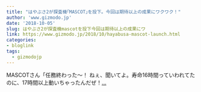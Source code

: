 ```yaml
---
title: "はやぶさ2が探査機｢MASCOT｣を投下。今回は期待以上の成果にワクワク！"
author: 'www.gizmodo.jp'
date: '2018-10-05'
slug: はやぶさ2が探査機mascotを投下今回は期待以上の成果にワ
link: https://www.gizmodo.jp/2018/10/hayabusa-mascot-launch.html
categories:
- bloglink
tags:
  - gizmodojp
---
```


MASCOTさん「任務終わった〜！ ねぇ、聞いてよ。寿命16時間っていわれてたのに、17時間以上動いちゃったんだぜ！[... <i class="fas fa-external-link-alt"></i>](https://www.gizmodo.jp/2018/10/hayabusa-mascot-launch.html)

